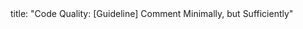 <frontmatter>
title: "Code Quality: [Guideline] Comment Minimally, but Sufficiently"
</frontmatter>

<include src="container-inPage-asFlat.md" boilerplate />
